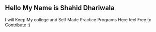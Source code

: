 ## Hello My Name is Shahid Dhariwala
I will Keep My college and Self Made Practice Programs Here
feel Free to Contribute 
:)
